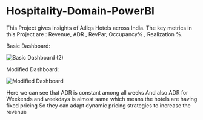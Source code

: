 # Hospitality-Domain-PowerBI
This Project gives insights of Atliqs Hotels across India.
The key metrics in this Project are : Revenue, ADR , RevPar, Occupancy% , Realization %.

Basic Dashboard:

![Basic Dashboard (2)](https://user-images.githubusercontent.com/90610837/232207608-60bfa052-552f-46ca-bc75-b444a47c41a3.jpg)

Modified Dashboard:

![Modified Dashboard](https://user-images.githubusercontent.com/90610837/232207624-c915243c-91eb-4899-8c48-81bca851eb4c.png)

Here we can see that ADR is constant among all weeks 
And also ADR for Weekends and weekdays is almost same which means the hotels are having fixed pricing
So they can adapt dynamic pricing strategies to increase the revenue 





